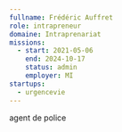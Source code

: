 ```yaml
---
fullname: Frédéric Auffret
role: intrapreneur
domaine: Intraprenariat
missions:
  - start: 2021-05-06
    end: 2024-10-17
    status: admin
    employer: MI
startups:
  - urgencevie
---
```


agent de police
